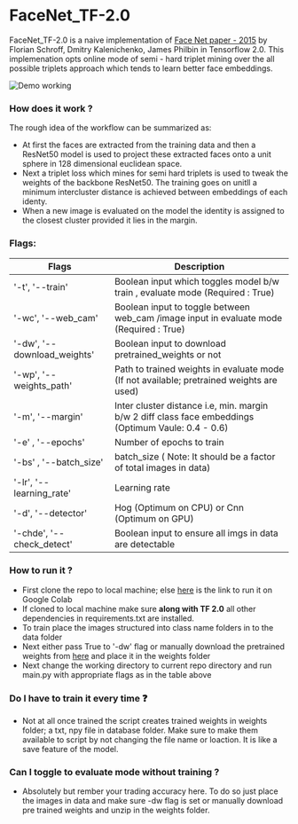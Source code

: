 # FaceNet_TF-2.0
FaceNet_TF-2.0 is a naive implementation of [Face Net paper - 2015](https://arxiv.org/abs/1503.03832) by Florian Schroff, Dmitry Kalenichenko, James Philbin in Tensorflow 2.0. 
This implemenation opts online mode of semi - hard triplet mining over the all possible triplets approach which tends to learn better face embeddings.


![Demo working](/assets/Final-cut.gif)

### How does it work ?

The rough idea of the workflow can be summarized as:

- At first the faces are extracted from the training data and then a ResNet50 model is used to project these extracted faces onto a unit sphere in 128 dimensional euclidean 
space. 
- Next a triplet loss which mines for semi hard triplets is used to tweak the weights of the backbone ResNet50. The training goes on unitll a minimum intercluster distance 
is achieved between embeddings of each identy. 
- When a new image is evaluated on the model the identity is assigned to the closest cluster provided it lies in the margin.


### Flags:

Flags | Description
----------- | ------------------
'-t', '--train' | Boolean input which toggles model b/w train , evaluate mode (Required : True)
'-wc', '--web_cam' | Boolean input to toggle between web_cam /image input in evaluate mode (Required : True)
'-dw', '--download_weights' | Boolean input to download pretrained_weights or not
'-wp', '--weights_path' | Path to trained weights in evaluate mode (If not available; pretrained weights are used)
'-m', '--margin' | Inter cluster distance i.e, min. margin b/w 2 diff class face embeddings (Optimum Vaule: 0.4 - 0.6)
'-e' , '--epochs' | Number of epochs to train
'-bs' , '--batch_size' | batch_size ( Note: It should be a factor of total images in data)
'-lr', '--learning_rate' | Learning rate 
'-d', '--detector' | Hog (Optimum on CPU) or Cnn (Optimum on GPU)
'-chde', '--check_detect' | Boolean input to ensure all imgs in data are detectable


### How to run it ?
- First clone the repo to local machine; else [here](https://colab.research.google.com/drive/15lbTBNEZDsOdbIarumT5QQDdMWtx_96n?usp=sharing) is the link to run it on Google 
Colab 
- If cloned to local machine make sure **along with TF 2.0** all other dependencies in requirements.txt are installed.
- To train place the images structured into class name folders in to the data folder
- Next either pass True to '-dw' flag or manually download the pretrained weights from [here](https://drive.google.com/uc?export=download&confirm=tOfl&id=1NYd6cQlewoQiFH71BHeOy2eTsZEvGzLg) and place it in the weights folder
- Next change the working directory to current repo directory and run main.py with appropriate flags as in the table above

### Do I have to train it every time :question:
- Not at all once trained the script creates trained weights in weights folder; a txt, npy file in database folder. Make sure to make them available to script by not 
changing the file name or loaction. It is like a save feature of the model.

### Can I toggle to evaluate mode without training ?
- Absolutely but rember your trading accuracy here. To do so just place the images in data and make sure -dw flag is set or manually download pre trained weights and unzip in the weights folder.

